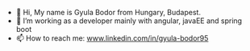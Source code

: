 - 👋 Hi, My name is Gyula Bodor from Hungary, Budapest.
- 👀 I’m working as a developer mainly with angular, javaEE and spring boot
- 📫 How to reach me: www.linkedin.com/in/gyula-bodor95


